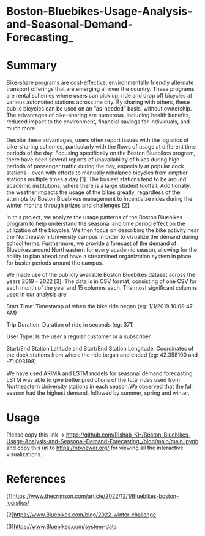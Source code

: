 # Boston-Bluebikes-Usage-Analysis-and-Seasonal-Demand-Forecasting_

# Summary
Bike-share programs are cost-effective, environmentally friendly alternate transport offerings that are emerging all over the country. These programs are rental schemes where users can pick up, ride and drop off bicycles at various automated stations across the city. By sharing with others, these public bicycles can be used on an “as-needed” basis, without ownership. The advantages of bike-sharing are numerous, including health benefits, reduced impact to the environment, financial savings for individuals, and much more. 

Despite these advantages, users often report issues with the logistics of bike-sharing schemes, particularly with the flows of usage at different time periods of the day. Focusing specifically on the Boston Bluebikes program, there have been several reports of unavailability of bikes during high periods of passenger traffic during the day, especially at popular dock stations - even with efforts to manually rebalance bicycles from emptier stations multiple times a day [1]. The busiest stations tend to be around academic institutions, where there is a large student footfall. Additionally, the weather impacts the usage of the bikes greatly, regardless of the attempts by Boston Bluebikes management to incentivize rides during the winter months through prizes and challenges [2]. 

In this project, we analyze the usage patterns of the Boston Bluebikes program to help understand the seasonal and time period effect on the utilization of the bicycles. We then focus on describing the bike activity near the Northeastern University campus in order to visualize the demand during school terms. Furthermore, we provide a forecast of the demand of Bluebikes around Northeastern for every academic season, allowing for the ability to plan ahead and have a streamlined organization system in place for busier periods around the campus. 

We made use of the publicly available Boston Bluebikes dataset across the years 2019 - 2022 [3]. The data is in CSV format, consisting of one CSV for each month of the year and 15 columns each. The most significant columns used in our analysis are:

Start Time: Timestamp of when the bike ride began (eg: 1/1/2019  10:09:47 AM)

Trip Duration: Duration of ride in seconds (eg: 371)

User Type: Is the user a regular customer or a subscriber

Start/End Station Latitude and Start/End Station Longitude: Coordinates of the dock stations from where the ride began and ended (eg: 42.358100 and -71.093198)
              
We have used ARIMA and LSTM models for seasonal demand forecasting. LSTM was able to give better predictions of  the total rides used from Northeastern University stations in each season.We observed that the fall season had the highest demand, followed by summer, spring and winter. 

# Usage

Please copy this link -> https://github.com/Rishab-KH/Boston-Bluebikes-Usage-Analysis-and-Seasonal-Demand-Forecasting_/blob/main/main.ipynb and copy this url to https://nbviewer.org/ for viewing all the interactive visualizations. 
 

# References
[1]https://www.thecrimson.com/article/2022/12/1/Bluebikes-boston-logistics/

[2]https://www.Bluebikes.com/blog/2022-winter-challenge

[3]https://www.Bluebikes.com/system-data 
